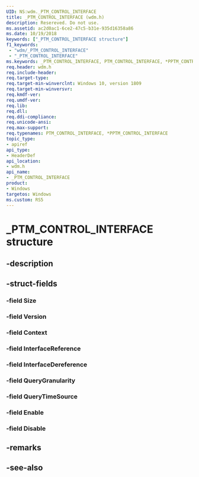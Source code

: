 ```yaml
---
UID: NS:wdm._PTM_CONTROL_INTERFACE
title: _PTM_CONTROL_INTERFACE (wdm.h)
description: Resereved. Do not use.
ms.assetid: ac2d0ac1-6ce2-47c5-b31e-935d16358a86
ms.date: 10/19/2018
keywords: ["_PTM_CONTROL_INTERFACE structure"]
f1_keywords:
 - "wdm/_PTM_CONTROL_INTERFACE"
 - "_PTM_CONTROL_INTERFACE"
ms.keywords: _PTM_CONTROL_INTERFACE, PTM_CONTROL_INTERFACE, *PPTM_CONTROL_INTERFACE, 
req.header: wdm.h
req.include-header:
req.target-type:
req.target-min-winverclnt: Windows 10, version 1809
req.target-min-winversvr:
req.kmdf-ver:
req.umdf-ver:
req.lib:
req.dll:
req.ddi-compliance:
req.unicode-ansi:
req.max-support:
req.typenames: PTM_CONTROL_INTERFACE, *PPTM_CONTROL_INTERFACE
topic_type: 
- apiref
api_type: 
- HeaderDef
api_location: 
- wdm.h
api_name: 
- _PTM_CONTROL_INTERFACE
product:
- Windows
targetos: Windows
ms.custom: RS5
---
```


# _PTM_CONTROL_INTERFACE structure

## -description


## -struct-fields

### -field Size
 
### -field Version
 
### -field Context
 
### -field InterfaceReference
 
### -field InterfaceDereference
 
### -field QueryGranularity
 
### -field QueryTimeSource
 
### -field Enable
 
### -field Disable
 

## -remarks

## -see-also
